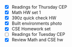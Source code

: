 - [x] Readings for Thursday CEP
- [x] Math HW set 1
- [x] 390z quick check HW
- [x] Built environments photo
- [x] CSE Homework set
- [ ] Readings for Tuesday CEP
- [x] Review Math and CSE hw